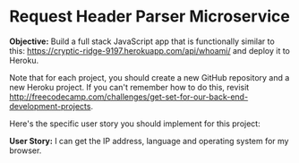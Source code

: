 Request Header Parser Microservice
====

__Objective:__ Build a full stack JavaScript app that is functionally similar to this:
https://cryptic-ridge-9197.herokuapp.com/api/whoami/ and deploy it to Heroku.

Note that for each project, you should create a new GitHub repository and a new Heroku project. If you can't remember
how to do this, revisit http://freecodecamp.com/challenges/get-set-for-our-back-end-development-projects.

Here's the specific user story you should implement for this project:

__User Story:__ I can get the IP address, language and operating system for my browser.
